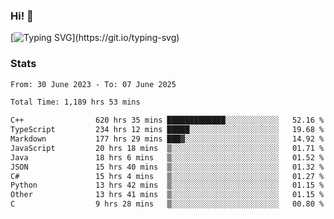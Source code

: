 ### Hi!  👋

[![Typing SVG](https://readme-typing-svg.herokuapp.com?font=Fira+Code&pause=1000&width=435&lines=Hello!+I'm+Texiwustion.)](https://git.io/typing-svg)

### Stats

<!--START_SECTION:waka-->

```txt
From: 30 June 2023 - To: 07 June 2025

Total Time: 1,189 hrs 53 mins

C++                620 hrs 35 mins █████████████░░░░░░░░░░░░   52.16 %
TypeScript         234 hrs 12 mins █████░░░░░░░░░░░░░░░░░░░░   19.68 %
Markdown           177 hrs 29 mins ███▓░░░░░░░░░░░░░░░░░░░░░   14.92 %
JavaScript         20 hrs 18 mins  ▒░░░░░░░░░░░░░░░░░░░░░░░░   01.71 %
Java               18 hrs 6 mins   ▒░░░░░░░░░░░░░░░░░░░░░░░░   01.52 %
JSON               15 hrs 40 mins  ▒░░░░░░░░░░░░░░░░░░░░░░░░   01.32 %
C#                 15 hrs 4 mins   ▒░░░░░░░░░░░░░░░░░░░░░░░░   01.27 %
Python             13 hrs 42 mins  ▒░░░░░░░░░░░░░░░░░░░░░░░░   01.15 %
Other              13 hrs 41 mins  ▒░░░░░░░░░░░░░░░░░░░░░░░░   01.15 %
C                  9 hrs 28 mins   ▒░░░░░░░░░░░░░░░░░░░░░░░░   00.80 %
```

<!--END_SECTION:waka-->

